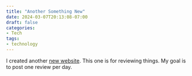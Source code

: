 ```yaml
---
title: "Another Something New"
date: 2024-03-07T20:13:08-07:00
draft: false
categories:
- Tech
tags:
- technology
---
```

I created another [new website](http://reviews.rosenberg-watt.com). This one is for reviewing things. My goal is to post one review per day.

